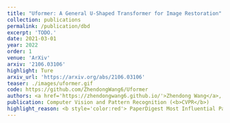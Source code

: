 ```yaml
---
title: "Uformer: A General U-Shaped Transformer for Image Restoration"
collection: publications
permalink: /publication/dbd
excerpt: 'TODO.'
date: 2021-03-01
year: 2022
order: 1
venue: 'ArXiv'
arxiv: '2106.03106'
highlight: Ture
arxiv_url: 'https://arxiv.org/abs/2106.03106'
teaser: ./images/uformer.gif
code: https://github.com/ZhendongWang6/Uformer
authors: <a href='https://zhendongwang6.github.io/'>Zhendong Wang</a>, <b>Xiaodong Cun 📮</b>, <a href='https://jianminbao.github.io/'>Jianmin Bao</a>, <a href='https://people.ucas.ac.cn/~jzliu?language=en'>Jianzhuang Liu</a>, <a href='http://staff.ustc.edu.cn/~zhwg/'>Wengang Zhou</a>, <a href='http://staff.ustc.edu.cn/~zhwg/'>Houqiang Li</a>
publication: Computer Vision and Pattern Recognition (<b>CVPR</b>)
highlight_reason: <b style='color:red'> PaperDigest Most Influential Papers of CVPR 22 (<a href='https://www.paperdigest.org/2023/04/most-influential-cvpr-papers-2023-04/'>paperdigest.org</a>).</b>
---
```

